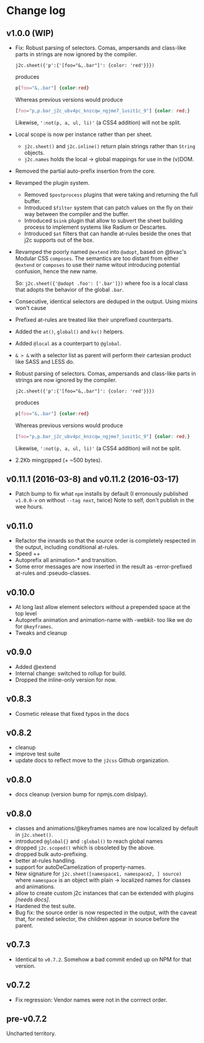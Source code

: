 # Change log

## v1.0.0 (WIP)

- Fix: Robust parsing of selectors. Comas, ampersands and class-like parts
  in strings are now ignored by the compiler.

  ```JS
  j2c.sheet({'p':{'[foo="&,.bar"]': {color: 'red'}}})
  ```

  produces

  ```CSS
  p[foo="&,.bar"] {color:red}
  ```

  Whereas previous versions would produce

  ```CSS
  [foo="p,p.bar_j2c_ubv4pc_knzcqw_ngjme7_1usit1c_9"] {color: red;}
  ```

  Likewise, `':not(p, a, ul, li)'` (a CSS4 addition) will not be split.
  
- Local scope is now per instance rather than per sheet.
  - `j2c.sheet()` and `j2c.inline()` return plain strings rather than
    `String` objects.
  - `j2c.names` holds the local -> global mappings for use in the (v)DOM.
- Removed the partial auto-prefix insertion from the core.
- Revamped the plugin system.
  - Removed `$postprocess` plugins that were taking and returning the full
    buffer.
  - Introduced `$filter` system that can patch values on the fly on their
    way between the compiler and the buffer.
  - Introduced `$sink` plugin that allow to subvert the sheet building
    process to implement systems like Radium or Descartes.
  - Introduced `$at` filters that can handle at-rules beside the ones that
    j2c supports out of the box.
- Revamped the poorly named `@extend` into `@adopt`, based on @tivac's
  Modular CSS `composes`. The semantics are too distant from either `@extend`
  or `composes` to use their name witout introducing potential confusion,
  hence the new name.

  So: `j2c.sheet({'@adopt .foo': ['.bar']})` where foo is a local class that
  adopts the behavior of the global `.bar`.
- Consecutive, identical selectors are deduped in the output. Using mixins
  won't cause
- Prefixed at-rules are treated like their unprefixed counterparts.
- Added the `at()`, `global()` and `kv()` helpers.
- Added `@local` as a counterpart to `@global`.
- `& > &` with a selector list as parent will perform their cartesian product
  like SASS and LESS do.
- Robust parsing of selectors. Comas, ampersands and class-like parts
  in strings are now ignored by the compiler.

  ```JS
  j2c.sheet({'p':{'[foo="&,.bar"]': {color: 'red'}}})
  ```

  produces

  ```CSS
  p[foo="&,.bar"] {color:red}
  ```

  Whereas previous versions would produce

  ```CSS
  [foo="p,p.bar_j2c_ubv4pc_knzcqw_ngjme7_1usit1c_9"] {color: red;}
  ```

  Likewise, `':not(p, a, ul, li)'` (a CSS4 addition) will not be split.

- 2.2Kb mingzipped (+ ~500 bytes).

## v0.11.1 (2016-03-8) and v0.11.2 (2016-03-17)

- Patch bump to fix what `npm` installs by default (I erronously published `
  v1.0.0-x` on without `--tag next`, twice) Note to self, don't publish in
  the wee hours.

## v0.11.0

- Refactor the innards so that the source order is completely respected in
  the output, including conditional at-rules.
- Speed ++
- Autoprefix all animation-* and transition.
- Some error messages are now inserted in the result as -error-prefixed
  at-rules and :pseudo-classes.

## v0.10.0

- At long last allow element selectors without a prepended space at the top
  level
- Autoprefix animation and animation-name with -webkit- too like we do for
  `@keyframes`.
- Tweaks and cleanup

## v0.9.0

- Added @extend
- Internal change: switched to rollup for build.
- Dropped the inline-only version for now.

## v0.8.3

- Cosmetic release that fixed typos in the docs

## v0.8.2

- cleanup
- improve test suite
- update docs to reflect move to the `j2css` Github organization.

## v0.8.0

- docs cleanup (version bump for npmjs.com dislpay).

## v0.8.0

- classes and animations/@keyframes names are now localized by default in
  `j2c.sheet()`.
- introduced `@global{}` and `:global()` to reach global names
- dropped `j2c.scoped()` which is obsoleted by the above.
- dropped bulk auto-prefixing.
- better at-rules handling.
- support for autoDeCamelization of property-names.
- New signature for `j2c.sheet([namespace1, namespace2, ] source)` where
  `namespace` is an object with plain -> localized names for classes and
  animations.
- allow to create custom j2c instances that can be extended with plugins
  *[needs docs]*.
- Hardened the test suite.
- Bug fix: the source order is now respected in the output, with the caveat
  that, for nested selector, the children appear in source before the parent.

## v0.7.3

- Identical to `v0.7.2`. Somehow a bad commit ended up on NPM for that
  version.

## v0.7.2

- Fix regression: Vendor names were not in the corrrect order.

## pre-v0.7.2

Uncharted territory.